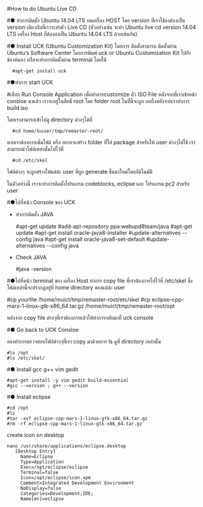 
#How to do Ubuntu Live CD

#● ทำการติดตั้ง Ubuntu 14.04 LTS บนเครื่อง HOST
   โดย version ที่เราใช้ลงต้องเป็น version เดียวกับที่เราจะทำตัว Live CD (ตัวอย่างเช่น จะทำ Ubuntu live cd version 14.04 LTS เครื่อง Host ก็ต้องลงเป็น Ubuntu 14.04 LTS ด้วยเช่นกัน)
   
#● Install UCK (Ubuntu Customization Kit)
   โดยการ ติดตั้งสามารถ ติดตั้งผ่าน Ubuntu’s Software Center โดยการพิมพ์ uck or Ubuntu Customization Kit ไปยังช่องค้นหา
   หรือจะทำการติดตั้งผ่าน terminal โดยใช้
   
      #apt-get install uck
  
#●ทำการ start UCK 

#เลือก Run Console Application
เพื่อทำการcustomize ตัว ISO File หลังจากที่เราเข้าหน้า consloe มาแล้ว เราจะอยู่ในสิทธิ์ root โดย folder root ในที่นี้จะถูก
ลบทิ้งหลังจากเราทำการ build iso

โดยเราสามารถเข้าไปดู directory ต่างๆได้ที่

      #cd home/ชื่อuser/tmp/remaster-root/

หากเราต้องการเพิ่มไฟล์ หรือ อยากจะสร้าง folder ที่ใส่ package สำหรับให้ user ต่างๆได้ใช้ เราสามารถนำไฟล์เหล่านั้นไปไว้ที่

      #cd /etc/skel


ไฟล์ต่างๆ จะถูกสร้างให้แต่ล่ะ user ที่ถูก generate ขึ้นมาใหม่โดยอัติโนมัติ

ในตัวอย่างนี้ เราจะทำการติดตั้งโปรแกรม codeblocks, eclipse และ โปรแกรม pc2 สำหรับ user

#●ไปที่หน้า Console ของ UCK
   - ทำการติดตั้ง JAVA 


      #apt-get update
      #add-apt-repository ppa:webupd8team/java
      #apt-get update
      #apt-get install oracle-java8-installer
      #update-alternatives --config java
      #apt-get install oracle-java8-set-default
      #update-alternatives --config java
   
   - Check JAVA


      #java -version

#●ไปที่หน้า terminal ของ เครื่อง 
   Host ทำการ copy file ที่เราต้องการไปไว้ที่ /etc/skel ซึ่งไฟล์เหล่านี้จะปรากฎอยู่ที่ home directory ของแต่ล่ะ user  
   
 #cp yourfile /home/muict/tmp/remaster-root/etc/skel
   #cp eclipse-cpp-mars-1-linux-gtk-x86_64.tar.gz /home/muict/tmp/remaster-root/opt

หลังจาก copy file ต่างๆที่เราต้องการแล้วให้ทำการกลับมาที่ uck console
   
#● Go back to UCK Consloe

   ลองทำการตรวจสอบไฟล์ต่างๆที่เรา copy มาด้วยการ ls ดูที่ directory  เหล่านั้น
   
    #ls /opt
    #ls /etc/skel/

#● Install gcc g++ vim gedit

    #apt-get install -y vim gedit build-essential
    #gcc --version ; g++ --version
   
#● Install eclipse

    #cd /opt
    #ls
    #tar -xvf eclipse-cpp-mars-1-linux-gtk-x86_64.tar.gz 
    #rm -rf eclipse-cpp-mars-1-linux-gtk-x86_64.tar.gz 

   create icon on desktop

    nano /usr/share/applications/eclipse.desktop
       [Desktop Entry]
         Name=Eclipse
         Type=Application
         Exec=/opt/eclipse/eclipse
         Terminal=false
         Icon=/opt/eclipse/icon.xpm
         Comment=Integrated Development Environment
         NoDisplay=false
         Categories=Development;IDE;
         Name[en]=eclipse

   
   
